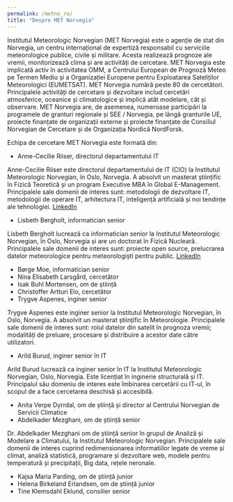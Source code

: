 ```yaml
---
permalink: /metno_ro/
title: "Despre MET Norvegia"
---
```


Institutul Meteorologic Norvegian (MET Norvegia) este o agenție de stat din Norvegia, un centru internațional de expertiză responsabil cu serviciile meteorologice publice, civile și militare. Acesta realizează prognoze ale vremii, monitorizează clima și are activități de cercetare. MET Norvegia este implicată activ în activitatea OMM, a Centrului European de Prognoză Meteo pe Termen Mediu și a Organizației Europene pentru Exploatarea Sateliților Meteorologici (EUMETSAT). MET Norvegia numără peste 80 de cercetători. Principalele activități de cercetare și dezvoltare includ cercetări atmosferice, oceanice și climatologice și implică atât modelare, cât și observare. MET Norvegia are, de asemenea, numeroase participări la programele de granturi regionale și SEE / Norvegia, pe lângă granturile UE, proiecte finanțate de organizații externe și proiecte finanțate de Consiliul Norvegian de Cercetare și de Organizația Nordică NordForsk.

Echipa de cercetare MET Norvegia este formată din:

 - Anne-Cecilie Riiser, directorul departamentului IT

 Anne-Cecilie Riiser este directorul departamentului de IT (CIO) la Institutul Meteorologic Norvegian, în Oslo, Norvegia. A absolvit un masterat științific în Fizică Teoretică și un program Executive MBA în Global E-Management. Principalele sale domenii de interes sunt: metodologii de dezvoltare IT, metodologii de operare IT, arhitectura IT, inteligență artificială și noi tendințe ale tehnologiei.
 [LinkedIn](https://www.linkedin.com/in/anne-cecilie-riiser-b8885b/)
 - Lisbeth Bergholt, informatician senior

 Lisbeth Bergholt lucrează ca informatician senior la Institutul Meteorologic Norvegian, în Oslo, Norvegia și are un doctorat în Fizică Nucleară. Principalele sale domenii de interes sunt: proiecte open source, prelucrarea datelor meteorologice pentru meteorologiști pentru public.
 [LinkedIn](https://www.linkedin.com/in/lisbeth-bergholt-a1544a3/)
 - Børge Moe, informatician senior
 - Nina Elisabeth Larsgård, cercetător
 - Isak Buhl Mortensen, om de știință
 - Christoffer Artturi Elo, cercetător
 - Trygve Aspenes, inginer senior

 Trygve Aspenes este inginer senior la Institutul Meteorologic Norvegian, în Oslo, Norvegia. A absolvit un masterat științific în Meteorologie. Principalele sale domenii de interes sunt: rolul datelor din satelit în prognoza vremii; modalități de preluare, procesare și distribuire a acestor date către utilizatori.
 - Arild Burud, inginer senior în IT

  Arild Burud lucrează ca inginer senior în IT la Institutul Meteorologic Norvegian, Oslo, Norvegia. Este licențiat în inginerie structurală și IT. Principalul său domeniu de interes este îmbinarea cercetării cu IT-ul, în scopul de a face cercetarea deschisă și accesibilă.
 - Anita Verpe Dyrrdal, om de știință și director al Centrului Norvegian de Servicii Climatice
 - Abdelkader Mezghani, om de știință senior

 Dr. Abdelkader Mezghani om de știință senior în grupul de Analiză și Modelare a Climatului, la Institutul Meteorologic Norvegian. Principalele sale domenii de interes cuprind redimensionarea informatiilor legate de vreme și climat, analiză statistică, programare și dezvoltare web, modele pentru temperatură și precipitații, Big data, rețele neronale.
 - Kajsa Maria Parding, om de știință junior
 - Helena Birkeland Erlandsen, om de știință junior
 - Tine Klemsdahl Eklund, consilier senior
